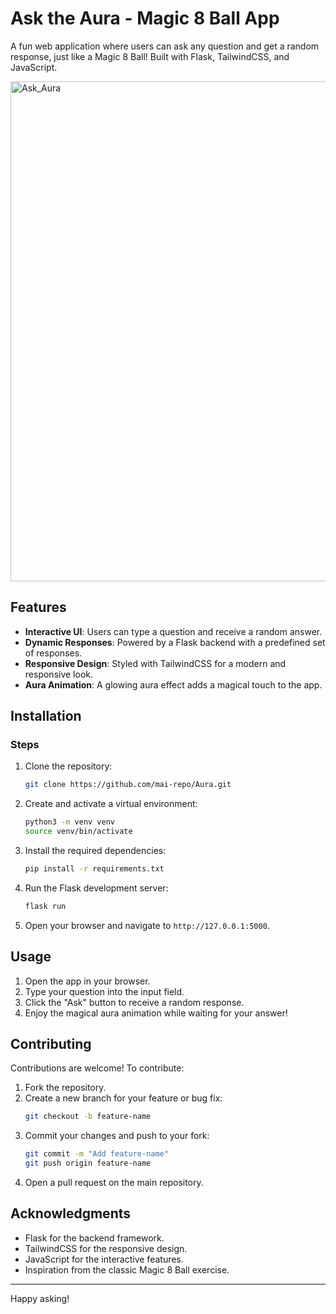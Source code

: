 # Ask the Aura - Magic 8 Ball App

A fun web application where users can ask any question and get a random response, just like a Magic 8 Ball! Built with Flask, TailwindCSS, and JavaScript.

<img width="800" alt="Ask_Aura" src="https://github.com/user-attachments/assets/6f9b0db9-f6dd-4528-b971-030bfde47402" />

## Features
- **Interactive UI**: Users can type a question and receive a random answer.
- **Dynamic Responses**: Powered by a Flask backend with a predefined set of responses.
- **Responsive Design**: Styled with TailwindCSS for a modern and responsive look.
- **Aura Animation**: A glowing aura effect adds a magical touch to the app.
  
## Installation

### Steps
1. Clone the repository:
    ```bash
    git clone https://github.com/mai-repo/Aura.git
    ```
2. Create and activate a virtual environment:
    ```bash
    python3 -m venv venv
    source venv/bin/activate
    ```
3. Install the required dependencies:
    ```bash
    pip install -r requirements.txt
    ```
4. Run the Flask development server:
    ```bash
    flask run
    ```
5. Open your browser and navigate to `http://127.0.0.1:5000`.

## Usage

1. Open the app in your browser.
2. Type your question into the input field.
3. Click the "Ask" button to receive a random response.
4. Enjoy the magical aura animation while waiting for your answer!

## Contributing

Contributions are welcome! To contribute:
1. Fork the repository.
2. Create a new branch for your feature or bug fix:
    ```bash
    git checkout -b feature-name
    ```
3. Commit your changes and push to your fork:
    ```bash
    git commit -m "Add feature-name"
    git push origin feature-name
    ```
4. Open a pull request on the main repository.


## Acknowledgments

- Flask for the backend framework.
- TailwindCSS for the responsive design.
- JavaScript for the interactive features.
- Inspiration from the classic Magic 8 Ball exercise.

---

Happy asking!
